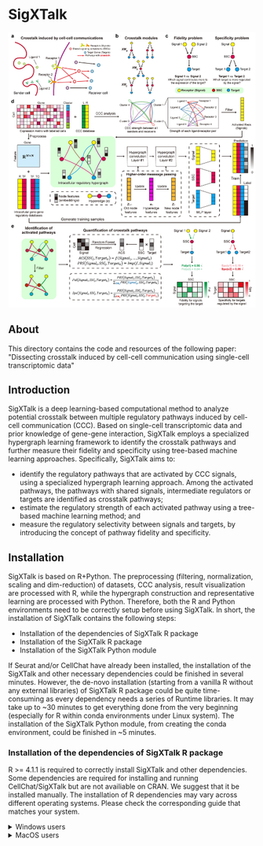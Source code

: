 # SigXTalk
![Figure](/Fig1.jpg)
## About
This directory contains the code and resources of the following paper:
"Dissecting crosstalk induced by cell-cell communication using single-cell transcriptomic data"

## Introduction
SigXTalk is a deep learning-based computational method to analyze potential crosstalk between multiple regulatory pathways induced by cell-cell communication (CCC). Based on single-cell transcriptomic data and prior knowledge of gene-gene interaction, SigXTalk employs a specialized hypergraph learning framework to identify the crosstalk pathways and further measure their fidelity and specificity using tree-based machine learning approaches. Specifically, SigXTalk aims to:
- identify the regulatory pathways that are activated by CCC signals, using a specialized hypergraph learning approach. Among the activated pathways, the pathways with shared signals, intermediate regulators or targets are identified as crosstalk pathways;
- estimate the regulatory strength of each activated pathway using a tree-based machine learning method; and 
- measure the regulatory selectivity between signals and targets, by introducing the concept of pathway fidelity and specificity.

## Installation
SigXTalk is based on R+Python. The preprocessing (filtering, normalization, scaling and dim-reduction) of datasets, CCC analysis, result visualization are processed with R, while the hypergraph construction and representative learning are processed with Python. Therefore, both the R and Python environments need to be correctly setup before using SigXTalk. In short, the installation of SigXTalk contains the following steps:
- Installation of the dependencies of SigXTalk R package
- Installation of the SigXTalk R package
- Installation of the SigXTalk Python module

If Seurat and/or CellChat have already been installed, the installation of the SigXTalk and other necessary dependencies could be finished in several minutes. However, the de-novo installation (starting from a vanilla R without any external libraries) of SigXTalk R package could be quite time-consuming as every dependency needs a series of Runtime libraries. It may take up to ~30 minutes to get everything done from the very beginning (especially for R within conda environments under Linux system).
The installation of the SigXTalk Python module, from creating the conda environment, could be finished in ~5 minutes.


### Installation of the dependencies of SigXTalk R package
R >= 4.1.1 is required to correctly install SigXTalk and other dependencies. 
Some dependencies are required for installing and running CellChat/SigXTalk but are not availiable on CRAN. We suggest that it be installed manually.
The installation of R dependencies may vary across different operating systems. Please check the corresponding guide that matches your system.

<details>
<summary> Windows users </summary>
  
If you haven't installed Rtools on Windows (which is usually not automatically installed with R), please see [here](https://cran.r-project.org/bin/windows/Rtools).
  
```r
install.packages(c("httpuv","rlang"), type = "source")
install.packages(c("devtools","shiny"), type = "source")  # If you haven't installed devtools before, it may take several minutes.

package_list2 <- c("Biobase","BiocNeighbors","ComplexHeatmap","BiocGenerics")
if (!require("BiocManager", quietly = TRUE))
    install.packages("BiocManager") 
BiocManager::install(package_list2)
```

</details>


<details>
<summary> MacOS users </summary>
  
```r
if (!require("devtools", quietly = TRUE))
    install.packages("devtools") 

package_list <- c("Biobase","BiocNeighbors","ComplexHeatmap","BiocGenerics")
if (!require("BiocManager", quietly = TRUE))
    install.packages("BiocManager") 
BiocManager::install(package_list)
```
<details>
<summary> Troubleshooting </summary>
  
1. Sometimes, you may need XQuartz for the installation. If such error occurs, please visit [here](https://www.xquartz.org/) to install XQuartz. After that, restart R and try the above code again.

2. If you install the dependencies on a vanilla R environment, you may encounter the issue: `library 'gfortran' not found` or `'libintl.h' file not found`. In this case, you will need to add environment variables to ~/.R/Makevars as follows:
STEP 1: Install compilers via Homebrew (using the Terminal):

```bash
brew install gcc gettext
```

STEP 2: Create and open the `~/.R/Makevars` file (using the Terminal):

```bash
mkdir -p ~/.R
touch ~/.R/Makevars
```

STEP 3: Add the following to the `~/.R/Makevars` file:

```
FC = /opt/homebrew/bin/gfortran
F77 = /opt/homebrew/bin/gfortran
CPPFLAGS = -I/opt/homebrew/opt/gettext/include
LDFLAGS = -L/opt/homebrew/Cellar/gcc/15.1.0/lib/gcc/current
FLIBS = -lgfortran
```

Please ensure the file ends with a newline.

STEP 4: Install additional packages (using the Terminal):

```bash
brew install freetype harfbuzz pkg-config
```

STEP 5: Restart Rstudio and retry the installation of dependencies.
</details>

<details>
  <summary>Linux users WITH conda/mamba environment</summary>
If you use R inside a conda/mamba environment, you need to install additional libraries using command lines (not in R) before installing the dependencies:

```bash
conda install -c conda-forge \
  r-devtools r-ggplot2 r-svglite r-ggrepel r-ragg r-systemfonts\
  r-cowplot r-patchwork r-ggpubr r-ggnetwork r-plotly \
  r-mass r-lattice freetype libpng libxml2 libcurl openssl libuv cmake
# If you are using mamba, simply replace 'conda install' with 'mamba install' (but keep 'conda-forge' unchanged)
```

After that, enter R and run the following to install the dependencies:

```R
install.packages("htmltools")

package_list <- c("Biobase","BiocNeighbors","ComplexHeatmap","BiocGenerics")
if (!require("BiocManager", quietly = TRUE))
    install.packages("BiocManager") 
BiocManager::install(package_list)
```
</details>

<details>
  <summary>Linux users WITHOUT conda/mamba environment</summary>
We strongly suggest that you use R within a conda/mamba environment! You can easily run the following command to install R inside a new conda environment:

```bash
conda create -n my_r_env r-base r-devtools
conda activate my_r_env
```

Then, you may refer to the installation guide for Linux users WITH conda/mamba environment
If you are using a system R (not in a conda/mamba environment), it would be quite troublesome to install various libraries.
For Ubuntu/Debian users:

```bash
sudo apt update
sudo apt install -y \
  libfreetype6-dev \
  libpng-dev \
  libxml2-dev \
  libcurl4-openssl-dev \
  libssl-dev \
  libuv1-dev \
  cmake
```

For CentOS users:
```bash
sudo dnf install -y \
  freetype-devel \
  libpng-devel \
  libxml2-devel \
  libcurl-devel \
  openssl-devel \
  libuv-devel \
  cmake
```
After that, enter R and run the following to install the dependencies:

```R
if (!require("devtools", quietly = TRUE))
    install.packages("devtools")  # If you haven't installed devtools before, it may take several minutes.

package_list <- c("Biobase","BiocNeighbors","ComplexHeatmap","BiocGenerics")
if (!require("BiocManager", quietly = TRUE))
    install.packages("BiocManager") 
BiocManager::install(package_list)
install.packages("ragg")
install.packages("svglite")
```
However, there may still be libraries that you need to install manually :(.
</details>

### Installation of the SigXTalk R package
To install the SigXTalk R package, you may either install from remote or from local.
<details>
  <summary>OPTION 1: remote installation</summary>

Run the following command in R:

```R
devtools::install_github("LithiumHou/SigXTalk", dependencies = T, upgrade = "always")
```

Note: using `devtools::install_github` in Rstudio sometimes causes a github's token issue. In this case, you may need to generate a token. Please see [here](https://usethis.r-lib.org/articles/git-credentials.html). Alternatively, you may try local installation (see below).

</details>

<details>
  <summary>OPTION 2: install from local</summary>
You may download or clone the SigXTalk repository to your device and run:
  
```R
if (!require("devtools", quietly = TRUE))
    install.packages("devtools") 
devtools::install("/path/to/SigXTalk") # Replace it with the path where you store the SigXTalk repository
```

</details>

### Installation of the SigXTalk Python module 
SigXTalk requires a Python module to operate correctly. We strongly recommend that an independent python environment (either conda or mamba) be created to run SigXTalk.

<details>
  <summary>Conda users</summary>
  
```bash
conda create -n SigXTalk_py python=3.8
conda activate SigXTalk_py
```
  
</details>

<details>
  <summary>Mamba users</summary>
  
```bash
mamba create -n SigXTalk_py python=3.8
mamba activate SigXTalk_py
```
  
</details>
If you want to use your existing environment, please make sure the version of your Python version is 3.8.X. 

The Python library torch is necessary to perform the deep learning in SigXTalk, which could be run on both CUDA and CPU device. We strongly recommend using CUDA (for Linux and Windows systems only) to accelerate the training of neural network using torch.
The installation command of torch depends on your operating system and device:

<details>
<summary>If you have CUDA device</summary>
  
```bash
# On Linux or Windows only
pip install torch==1.13.1+cu117 --extra-index-url https://download.pytorch.org/whl/cu117
```

</details>

<details>
<summary>If you are using CPU</summary>
If you do not have a CUDA device (especially for MacOS users), you have to use the CPU version of torch. However, it could be a little bit more time-consuming.
  
```bash
# On Linux or Windows
pip install torch==1.13.1+cpu --extra-index-url https://download.pytorch.org/whl/cpu
# On OSX
pip install torch==1.13.1
```

</details>

Then, install the SigXTalk's python module from GitHub: 

<details>
<summary>OPTION 1: using Git</summary>
  
If you have `git` installed on your device, you may install it remotely:
```
# Please make sure you are still in the SigXTalk_py environment
pip install git+https://github.com/LithiumHou/SigXTalk.git#subdirectory=pythoncodes
```

</details>

<details>
<summary>OPTION 2: using local installation</summary>
If the above command does not work, you may manually clone the `pythoncodes` directory to your device and run the following command:
  
```
cd .../pythoncodes
pip install .
```

</details>

You are all set! You are now ready to perform the SigXTalk analysis.

## Usage

A step-by-step tutorial to show the functionality of SigXTalk could be viewed [here](/vignettes/demo.md).

## License
SigXTalk is licensed under the MIT License.
